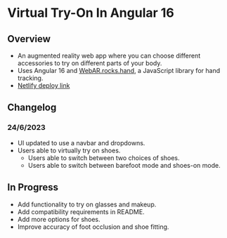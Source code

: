 # Virtual Try-On In Angular 16

## Overview
- An augmented reality web app where you can choose different accessories to try on different parts of your body.
- Uses Angular 16 and [WebAR.rocks.hand](https://github.com/WebAR-rocks/WebAR.rocks.hand), a JavaScript library for hand tracking.
- [Netlify deploy link](https://comfy-mermaid-e2563f.netlify.app/barefoot-vto) 

## Changelog
### 24/6/2023
- UI updated to use a navbar and dropdowns.
- Users able to virtually try on shoes.
  - Users able to switch between two choices of shoes.
  - Users able to switch between barefoot mode and shoes-on mode.

## In Progress
- Add functionality to try on glasses and makeup.
- Add compatibility requirements in README.
- Add more options for shoes.
- Improve accuracy of foot occlusion and shoe fitting.
  
